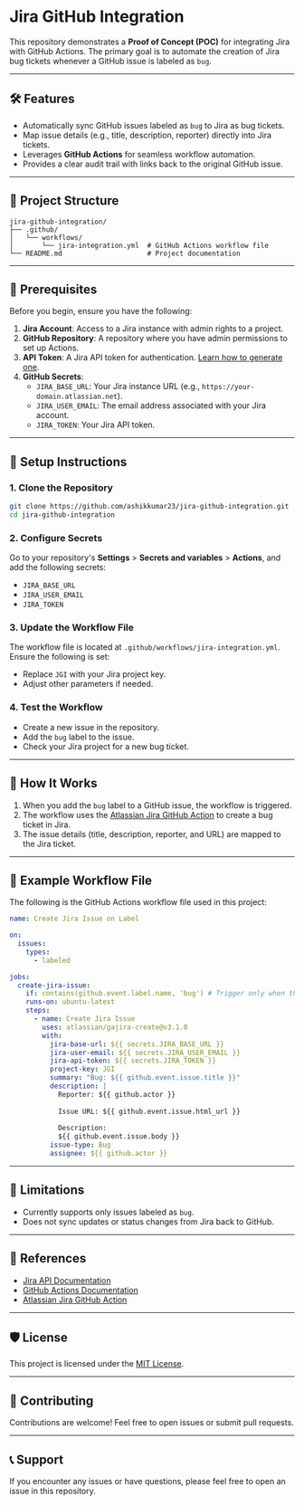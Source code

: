 # Jira GitHub Integration

This repository demonstrates a **Proof of Concept (POC)** for integrating Jira with GitHub Actions. The primary goal is to automate the creation of Jira bug tickets whenever a GitHub issue is labeled as `bug`.

---

## 🛠 Features
- Automatically sync GitHub issues labeled as `bug` to Jira as bug tickets.
- Map issue details (e.g., title, description, reporter) directly into Jira tickets.
- Leverages **GitHub Actions** for seamless workflow automation.
- Provides a clear audit trail with links back to the original GitHub issue.

---

## 📂 Project Structure
```
jira-github-integration/
├── .github/
│   └── workflows/
│       └── jira-integration.yml  # GitHub Actions workflow file
└── README.md                     # Project documentation
```

---

## 🔧 Prerequisites
Before you begin, ensure you have the following:
1. **Jira Account**: Access to a Jira instance with admin rights to a project.
2. **GitHub Repository**: A repository where you have admin permissions to set up Actions.
3. **API Token**: A Jira API token for authentication. [Learn how to generate one](https://confluence.atlassian.com/cloud/api-tokens-938839638.html).
4. **GitHub Secrets**:
   - `JIRA_BASE_URL`: Your Jira instance URL (e.g., `https://your-domain.atlassian.net`).
   - `JIRA_USER_EMAIL`: The email address associated with your Jira account.
   - `JIRA_TOKEN`: Your Jira API token.

---

## 🔧 Setup Instructions

### 1. Clone the Repository
```bash
git clone https://github.com/ashikkumar23/jira-github-integration.git
cd jira-github-integration
```

### 2. Configure Secrets
Go to your repository's **Settings** > **Secrets and variables** > **Actions**, and add the following secrets:
- `JIRA_BASE_URL`
- `JIRA_USER_EMAIL`
- `JIRA_TOKEN`

### 3. Update the Workflow File
The workflow file is located at `.github/workflows/jira-integration.yml`. Ensure the following is set:
- Replace `JGI` with your Jira project key.
- Adjust other parameters if needed.

### 4. Test the Workflow
- Create a new issue in the repository.
- Add the `bug` label to the issue.
- Check your Jira project for a new bug ticket.

---

## 🚀 How It Works
1. When you add the `bug` label to a GitHub issue, the workflow is triggered.
2. The workflow uses the [Atlassian Jira GitHub Action](https://github.com/marketplace/actions/jira-create-issue) to create a bug ticket in Jira.
3. The issue details (title, description, reporter, and URL) are mapped to the Jira ticket.

---

## 📝 Example Workflow File

The following is the GitHub Actions workflow file used in this project:

```yaml name=.github/workflows/jira-integration.yml
name: Create Jira Issue on Label

on:
  issues:
    types:
      - labeled

jobs:
  create-jira-issue:
    if: contains(github.event.label.name, 'bug') # Trigger only when the 'bug' label is added
    runs-on: ubuntu-latest
    steps:
      - name: Create Jira Issue
        uses: atlassian/gajira-create@v3.1.0
        with:
          jira-base-url: ${{ secrets.JIRA_BASE_URL }}
          jira-user-email: ${{ secrets.JIRA_USER_EMAIL }}
          jira-api-token: ${{ secrets.JIRA_TOKEN }}
          project-key: JGI
          summary: "Bug: ${{ github.event.issue.title }}"
          description: |
            Reporter: ${{ github.actor }}
            
            Issue URL: ${{ github.event.issue.html_url }}
            
            Description:
            ${{ github.event.issue.body }}
          issue-type: Bug
          assignee: ${{ github.actor }}
```

---

## 🌟 Limitations
- Currently supports only issues labeled as `bug`.
- Does not sync updates or status changes from Jira back to GitHub.

---

## 📖 References
- [Jira API Documentation](https://developer.atlassian.com/cloud/jira/platform/rest/v3/)
- [GitHub Actions Documentation](https://docs.github.com/en/actions)
- [Atlassian Jira GitHub Action](https://github.com/marketplace/actions/jira-create-issue)

---

## 🛡 License
This project is licensed under the [MIT License](LICENSE).

---

## 🤝 Contributing
Contributions are welcome! Feel free to open issues or submit pull requests.

---

## 📞 Support
If you encounter any issues or have questions, please feel free to open an issue in this repository.